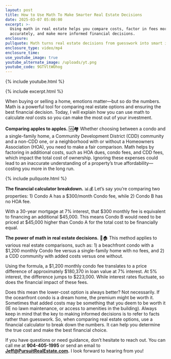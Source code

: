 ```yaml
---
layout: post
title: How to Use Math To Make Smarter Real Estate Decisions
date: 2025-03-07 05:00:00
excerpt: >-
  Using math in real estate helps you compare costs, factor in fees more
  accurately, and make more informed financial decisions.
enclosure:
pullquote: Math turns real estate decisions from guesswork into smart investments.
enclosure_type: video/mp4
enclosure_time:
use_youtube_image: true
youtube_alternate_image: /uploads/yt.png
youtube_code: 9GTVltWOhog
---
```

{% include youtube.html %}

{% include excerpt.html %}

When buying or selling a home, emotions matter—but so do the numbers. Math is a powerful tool for comparing real estate options and ensuring the best financial decision. Today, I will explain how you can use math to calculate *real* costs so you can make the most out of your investment.<br><br>**Comparing apples to apples.** 🆚🏘️ Whether choosing between a condo and a single-family home, a Community Development District (CDD) community and a non-CDD one, or a neighborhood with or without a Homeowners Association (HOA), you need to make a fair comparison. Math helps by factoring in additional costs, such as HOA dues, condo fees, and CDD fees, which impact the total cost of ownership. Ignoring these expenses could lead to an inaccurate understanding of a property’s true affordability—costing you more in the long run.

{% include pullquote.html %}

**The financial calculator breakdown.** 📊💰 Let’s say you’re comparing two properties: 1) Condo A has a $300/month Condo fee, while 2) Condo B has no HOA fee.

With a 30-year mortgage at 7% interest, that $300 monthly fee is equivalent to financing an additional $45,000. This means Condo B would need to be priced at $45,000 higher than Condo A for the total cost to be financially equal.

**The power of math in real estate decisions.** 🔢🏠 This method applies to various real estate comparisons, such as: 1) a beachfront condo with a $1,200 monthly Condo fee versus a single-family home with no fees, and 2) a CDD community with added costs versus one without.

Using the formula, a $1,200 monthly condo fee translates to a price difference of approximately $180,370 in loan value at 7% interest. At 5% interest, the difference jumps to $223,000. While interest rates fluctuate, so does the financial impact of these fees.

Does this mean the lower-cost option is always better? Not necessarily. If the oceanfront condo is a dream home, the premium might be worth it. Sometimes that added costs may be something that you deem to be worth it (IE no lawn maintenance, or access to amenities in the building). Always keep in mind that the key to making informed decisions is to refer to facts rather than guesswork. So, when comparing real estate options, use a financial calculator to break down the numbers. It can help you determine the true cost and make the best financial choice.

If you have questions or need guidance, don’t hesitate to reach out. You can call me at **904-405-1995** or send an email to [**Jeff@PursuitRealEstate.com**](mailto:Jeff@PursuitRealEstate.com)**.** I look forward to hearing from you!